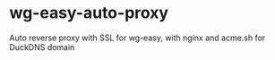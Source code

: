 # wg-easy-auto-proxy
Auto reverse proxy with SSL for wg-easy, with nginx and acme.sh for DuckDNS domain
